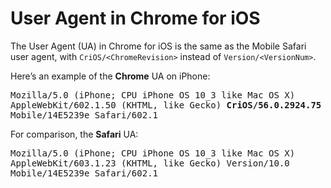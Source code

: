 # User Agent in Chrome for iOS

The User Agent (UA) in Chrome for iOS is the same as the Mobile Safari
user agent, with `CriOS/<ChromeRevision>` instead of
`Version/<VersionNum>`.

Here’s an example of the **Chrome** UA on iPhone:

<pre>
Mozilla/5.0 (iPhone; CPU iPhone OS 10_3 like Mac OS X)
AppleWebKit/602.1.50 (KHTML, like Gecko) <b>CriOS/56.0.2924.75</b>
Mobile/14E5239e Safari/602.1
</pre>

For comparison, the **Safari** UA:

<pre>
Mozilla/5.0 (iPhone; CPU iPhone OS 10_3 like Mac OS X)
AppleWebKit/603.1.23 (KHTML, like Gecko) Version/10.0
Mobile/14E5239e Safari/602.1
</pre>

